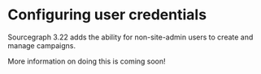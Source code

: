 # Configuring user credentials

Sourcegraph 3.22 adds the ability for non-site-admin users to create and manage campaigns.

More information on doing this is coming soon!
